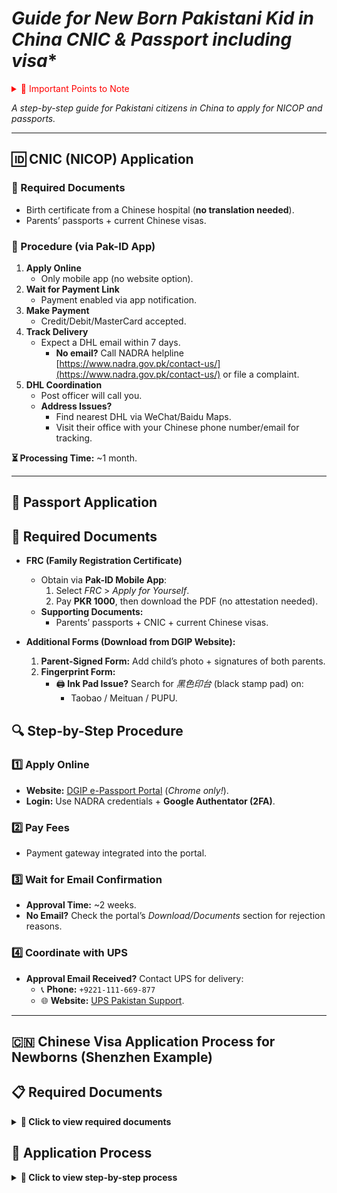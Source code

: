 # *Guide for New Born Pakistani Kid in China CNIC & Passport including visa**  


<details>
<summary style="color: red !important"><span>🔴 Important Points to Note </span></summary>
- <div style="color:red">🔴🔴🔴🔴🔴🔴🔴🔴🔴🔴 You MUST register your newborn child at the nearest Pakistani Embassy/Consulate in China</div> before applying for their passport.
- **<span style="color:red">Child Registration:</span>**  
  - Register your child at the **nearest immigration office** in China and obtain an official letter.  
  - *This is mandatory for passport applications involving minors.* 🔴🔴🔴🔴🔴🔴🔴🔴🔴🔴🔴🔴🔴🔴🔴  

- **<span style="color:red">Google Authenticator:</span>**  
  - Use **Google Authenticator** for 2FA with both:  
    - NADRA (Pak-ID App)  
    - DGIP Passport Portal ([link](https://onlinemrp.dgip.gov.pk/e-passport/authenticate)).  
  - *Pro Tip:* Use the **same email** for both accounts if already registered with NADRA.  

- **<span style="color:red">DGIP Helpline Issues:</span>**  
  - DGIP’s helpline may **not be responsive**. Alternatives:  
    - Call Pakistan from China using your **Chinese phone number** (check int’l rates).  
    - Try **Easy Call on WeChat** (experimental; no user feedback yet).  

</details>
 
*A step-by-step guide for Pakistani citizens in China to apply for NICOP and passports.*  

---

## **🆔 CNIC (NICOP) Application**  
### **📌 Required Documents**  
- Birth certificate from a Chinese hospital (**no translation needed**).  
- Parents’ passports + current Chinese visas.  

### **📝 Procedure (via Pak-ID App)**  
1. **Apply Online**  
   - Only mobile app (no website option).  
2. **Wait for Payment Link**  
   - Payment enabled via app notification.  
3. **Make Payment**  
   - Credit/Debit/MasterCard accepted.  
4. **Track Delivery**  
   - Expect a DHL email within 7 days.  
     - **No email?** Call NADRA helpline [https://www.nadra.gov.pk/contact-us/](https://www.nadra.gov.pk/contact-us/) or file a complaint.  
5. **DHL Coordination**  
   - Post officer will call you.  
   - **Address Issues?**  
     - Find nearest DHL via WeChat/Baidu Maps.  
     - Visit their office with your Chinese phone number/email for tracking.  

**⏳ Processing Time:** ~1 month.  

---

## **🛂 Passport Application**  
## **📝 Required Documents**  
- **FRC (Family Registration Certificate)**  
  - Obtain via **Pak-ID Mobile App**:  
    1. Select *FRC* > *Apply for Yourself*.  
    2. Pay **PKR 1000**, then download the PDF (no attestation needed).  
  - **Supporting Documents:**  
    - Parents’ passports + CNIC + current Chinese visas.  

- **Additional Forms (Download from DGIP Website):**  
  1. **Parent-Signed Form:** Add child’s photo + signatures of both parents.  
  2. **Fingerprint Form:**  
     - 🖨️ **Ink Pad Issue?** Search for *黑色印台* (black stamp pad) on:  
       - Taobao / Meituan / PUPU.  



## **🔍 Step-by-Step Procedure**  
### **1️⃣ Apply Online**  
- **Website:** [DGIP e-Passport Portal](https://onlinemrp.dgip.gov.pk/e-passport/authenticate) (*Chrome only!*).  
- **Login:** Use NADRA credentials + **Google Authentator (2FA)**.  

### **2️⃣ Pay Fees**  
- Payment gateway integrated into the portal.  

### **3️⃣ Wait for Email Confirmation**  
- **Approval Time:** ~2 weeks.  
- **No Email?** Check the portal’s *Download/Documents* section for rejection reasons.  

### **4️⃣ Coordinate with UPS**  
- **Approval Email Received?** Contact UPS for delivery:  
  - 📞 **Phone:** `+9221-111-669-877`  
  - 🌐 **Website:** [UPS Pakistan Support](https://www.ups.com/pk/en/support/contact-us).  

---

## 🇨🇳 **Chinese Visa Application Process for Newborns (Shenzhen Example)**

## 📋 **Required Documents**
<details>
<summary><b>📌 Click to view required documents</b></summary>

1. **Police Registration (登记)**
   - Required for: Both parents + child
   - Where: Nearest local police station

2. **Child's Visa Photo**
   - Specification: Blue background
   - Options:
     - Take with smartphone and edit
     - Sample Link
       ```
       【淘宝】331+人已复购 https://e.tb.cn/h.6uF6Ygpqdb21tec?tk=6xLIVkyYs8z CZ193 「证件照片签证照打印冲印冲洗换底色一寸高清驾驶证各国签证照包邮」
        点击链接直接打开 或者 淘宝搜索直接打开
        ```

3. **Visa Photo Receipt**
   - [Shenzhen cheapest option] (Confirm for other cities)
      ```
     【淘宝】182+人已复购 https://e.tb.cn/h.6uFhs9uj1f9t6B0?tk=Bz3NVkyctOh CZ028 「广东省深圳广州佛山数码回执照相馆证件照相片采集图像号社保医保」
      点击链接直接打开 或者 淘宝搜索直接打开
      ```

4. **Passports**
   - Both parents' original passports
   - Baby's passport (if already issued)

5. **Additional Documents**
   - Child registration letter (from initial registration)
   - Parents' residence permits
</details>

## 🚀 **Application Process**
<details>
<summary><b>📝 Click to view step-by-step process</b></summary>

### Step 1: Prepare Documents
- Complete police registration first
- Get proper visa photos

### Step 2: Book Appointment
**Shenzhen Options:**
| Applicant Type | Portal Link |
|---------------|------------|
| Working | [https://wgfw.ga.sz.gov.cn](https://wgfw.ga.sz.gov.cn/user/wgrfwpt) |
| Studying | [https://msjw.ga.sz.gov.cn](https://msjw.ga.sz.gov.cn/szga_yhtx_cas/login?loginType=1&locale=zh_CN&service=https%3A%2F%2Fmsjw.ga.sz.gov.cn%2Fcrj%2Fcrjmsjw%2Fwsyy%2Fajax%2Fzswgr) |

### Step 3: Submit Application
- Visit in person with all documents
- Address:  
  **深圳市罗湖区公安局出入境管理局**  
  (Luohu District Public Security Bureau Exit-Entry Administration)

### Step 4: Processing
- Initial registration letter valid for 4 months
- Typical processing: 7-15 working days
- Do not forgot to register in police registeration after you receive baby visa
</details>



